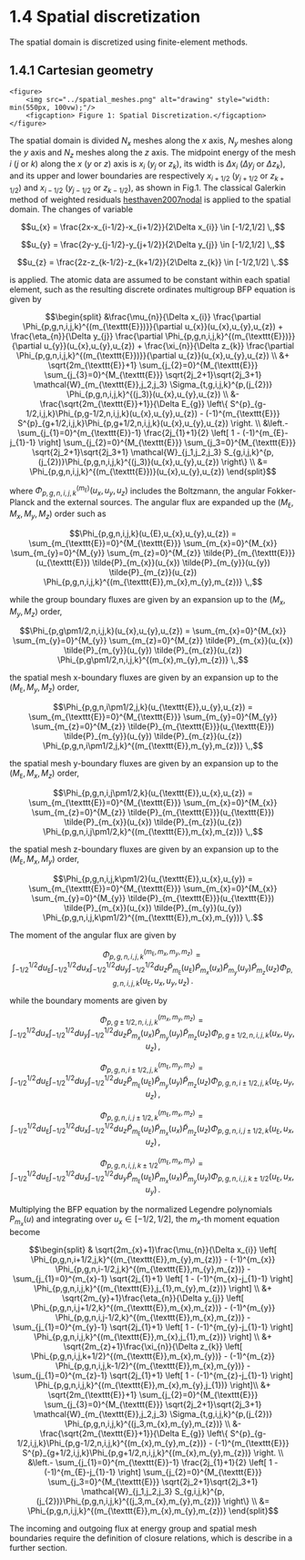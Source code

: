 # 1.4 Spatial discretization

The spatial domain is discretized using finite-element methods.

## 1.4.1 Cartesian geometry

```@raw html
<figure>
    <img src="../spatial_meshes.png" alt="drawing" style="width: min(550px, 100vw);"/>
    <figcaption> Figure 1: Spatial Discretization.</figcaption>
</figure>
```

The spatial domain is divided $N_{x}$ meshes along the $x$ axis, $N_{y}$ meshes along the $y$ axis and $N_{z}$ meshes along the $z$ axis. The midpoint energy of the mesh $i$ ($j$ or $k$) along the $x$ ($y$ or $z$) axis is $x_{i}$ ($y_{j}$ or $z_{k}$), its width is $\Delta x_{i}$ ($\Delta y_{j}$ or $\Delta z_{k}$), and its upper and lower boundaries are respectively $x_{i+1/2}$ ($y_{j+1/2}$ or $z_{k+1/2}$) and $x_{i-1/2}$ ($y_{j-1/2}$ or $z_{k-1/2}$), as shown in Fig.1. The classical Galerkin method of weighted residuals [hesthaven2007nodal](@cite) is applied to the spatial domain. The changes of variable

$$u_{x} = \frac{2x-x_{i-1/2}-x_{i+1/2}}{2\Delta x_{i}} \in [-1/2,1/2] \,,$$

$$u_{y} = \frac{2y-y_{j-1/2}-y_{j+1/2}}{2\Delta y_{j}} \in [-1/2,1/2] \,,$$

$$u_{z} = \frac{2z-z_{k-1/2}-z_{k+1/2}}{2\Delta z_{k}} \in [-1/2,1/2] \,.$$

is applied. The atomic data are assumed to be constant within each spatial element, such as the resulting discrete ordinates multigroup BFP equation is given by

$$\begin{split} &\frac{\mu_{n}}{\Delta x_{i}} \frac{\partial \Phi_{p,g,n,i,j,k}^{(m_{\texttt{E}})}}{\partial u_{x}}(u_{x},u_{y},u_{z}) + \frac{\eta_{n}}{\Delta y_{j}} \frac{\partial \Phi_{p,g,n,i,j,k}^{(m_{\texttt{E}})}}{\partial u_{y}}(u_{x},u_{y},u_{z}) + \frac{\xi_{n}}{\Delta z_{k}} \frac{\partial \Phi_{p,g,n,i,j,k}^{(m_{\texttt{E}})}}{\partial u_{z}}(u_{x},u_{y},u_{z}) \\ &+ \sqrt{2m_{\texttt{E}}+1} \sum_{j_{2}=0}^{M_{\texttt{E}}} \sum_{j_{3}=0}^{M_{\texttt{E}}} \sqrt{2j_2+1}\sqrt{2j_3+1} \mathcal{W}_{m_{\texttt{E}},j_2,j_3} \Sigma_{t,g,i,j,k}^{p,(j_{2})} \Phi_{p,g,n,i,j,k}^{(j_3)}(u_{x},u_{y},u_{z}) \\ &- \frac{\sqrt{2m_{\texttt{E}}+1}}{\Delta E_{g}} \left\{ S^{p}_{g-1/2,i,j,k}\Phi_{p,g-1/2,n,i,j,k}(u_{x},u_{y},u_{z}) - (-1)^{m_{\texttt{E}}} S^{p}_{g+1/2,i,j,k}\Phi_{p,g+1/2,n,i,j,k}(u_{x},u_{y},u_{z}) \right. \\ &\left.- \sum_{j_{1}=0}^{m_{\texttt{E}}-1} \frac{2j_{1}+1}{2} \left[ 1 - (-1)^{m_{E}-j_{1}-1} \right] \sum_{j_{2}=0}^{M_{\texttt{E}}} \sum_{j_3=0}^{M_{\texttt{E}}} \sqrt{2j_2+1}\sqrt{2j_3+1} \mathcal{W}_{j_1,j_2,j_3} S_{g,i,j,k}^{p,(j_{2})}\Phi_{p,g,n,i,j,k}^{(j_3)}(u_{x},u_{y},u_{z}) \right\} \\ &= \Phi_{p,g,n,i,j,k}^{(m_{\texttt{E}})}(u_{x},u_{y},u_{z}) \end{split}$$

where $\Phi_{p,g,n,i,j,k}^{(m_{\texttt{E}})}(u_{x},u_{y},u_{z})$ includes the Boltzmann, the angular Fokker-Planck and the external sources. The angular flux are expanded up the $(M_{\texttt{E}},M_{x},M_{y},M_{z})$ order such as

$$\Phi_{p,g,n,i,j,k}(u_{E},u_{x},u_{y},u_{z}) = \sum_{m_{\texttt{E}}=0}^{M_{\texttt{E}}} \sum_{m_{x}=0}^{M_{x}} \sum_{m_{y}=0}^{M_{y}} \sum_{m_{z}=0}^{M_{z}} \tilde{P}_{m_{\texttt{E}}}(u_{\texttt{E}}) \tilde{P}_{m_{x}}(u_{x}) \tilde{P}_{m_{y}}(u_{y}) \tilde{P}_{m_{z}}(u_{z}) \Phi_{p,g,n,i,j,k}^{(m_{\texttt{E}},m_{x},m_{y},m_{z})} \,,$$

while the group boundary fluxes are given by an expansion up to the $(M_{x},M_{y},M_{z})$ order,

$$\Phi_{p,g\pm1/2,n,i,j,k}(u_{x},u_{y},u_{z}) = \sum_{m_{x}=0}^{M_{x}} \sum_{m_{y}=0}^{M_{y}} \sum_{m_{z}=0}^{M_{z}} \tilde{P}_{m_{x}}(u_{x}) \tilde{P}_{m_{y}}(u_{y}) \tilde{P}_{m_{z}}(u_{z}) \Phi_{p,g\pm1/2,n,i,j,k}^{(m_{x},m_{y},m_{z})} \,,$$

the spatial mesh x-boundary fluxes are given by an expansion up to the $(M_{\texttt{E}},M_{y},M_{z})$ order,

$$\Phi_{p,g,n,i\pm1/2,j,k}(u_{\texttt{E}},u_{y},u_{z}) = \sum_{m_{\texttt{E}}=0}^{M_{\texttt{E}}} \sum_{m_{y}=0}^{M_{y}} \sum_{m_{z}=0}^{M_{z}} \tilde{P}_{m_{\texttt{E}}}(u_{\texttt{E}}) \tilde{P}_{m_{y}}(u_{y}) \tilde{P}_{m_{z}}(u_{z}) \Phi_{p,g,n,i\pm1/2,j,k}^{(m_{\texttt{E}},m_{y},m_{z})} \,,$$

the spatial mesh y-boundary fluxes are given by an expansion up to the $(M_{\texttt{E}},M_{x},M_{z})$ order,

$$\Phi_{p,g,n,i,j\pm1/2,k}(u_{\texttt{E}},u_{x},u_{z}) = \sum_{m_{\texttt{E}}=0}^{M_{\texttt{E}}} \sum_{m_{x}=0}^{M_{x}} \sum_{m_{z}=0}^{M_{z}} \tilde{P}_{m_{\texttt{E}}}(u_{\texttt{E}}) \tilde{P}_{m_{x}}(u_{x}) \tilde{P}_{m_{z}}(u_{z}) \Phi_{p,g,n,i,j\pm1/2,k}^{(m_{\texttt{E}},m_{x},m_{z})} \,,$$

the spatial mesh z-boundary fluxes are given by an expansion up to the $(M_{\texttt{E}},M_{x},M_{y})$ order,

$$\Phi_{p,g,n,i,j,k\pm1/2}(u_{\texttt{E}},u_{x},u_{y}) = \sum_{m_{\texttt{E}}=0}^{M_{\texttt{E}}} \sum_{m_{x}=0}^{M_{x}} \sum_{m_{y}=0}^{M_{y}} \tilde{P}_{m_{\texttt{E}}}(u_{\texttt{E}}) \tilde{P}_{m_{x}}(u_{x}) \tilde{P}_{m_{y}}(u_{y}) \Phi_{p,g,n,i,j,k\pm1/2}^{(m_{\texttt{E}},m_{x},m_{y})} \,.$$

The moment of the angular flux are given by

$$\Phi_{p,g,n,i,j,k}^{(m_{\texttt{E}},m_{x},m_{y},m_{z})} = \int_{-1/2}^{1/2}du_{\texttt{E}} \int_{-1/2}^{1/2}du_{x} \int_{-1/2}^{1/2}du_{y} \int_{-1/2}^{1/2}du_{z} \tilde{P}_{m_{\texttt{E}}}(u_{\texttt{E}}) \tilde{P}_{m_{x}}(u_{x}) \tilde{P}_{m_{y}}(u_{y}) \tilde{P}_{m_{z}}(u_{z}) \Phi_{p,g,n,i,j,k}(u_{\texttt{E}},u_{x},u_{y},u_{z}) \,.$$

while the boundary moments are given by

$$\Phi_{p,g\pm1/2,n,i,j,k}^{(m_{x},m_{y},m_{z})} = \int_{-1/2}^{1/2}du_{x} \int_{-1/2}^{1/2}du_{y} \int_{-1/2}^{1/2}du_{z} \tilde{P}_{m_{x}}(u_{x}) \tilde{P}_{m_{y}}(u_{y}) \tilde{P}_{m_{z}}(u_{z}) \Phi_{p,g\pm1/2,n,i,j,k}(u_{x},u_{y},u_{z}) \,,$$

$$\Phi_{p,g,n,i\pm1/2,j,k}^{(m_{\texttt{E}},m_{y},m_{z})} = \int_{-1/2}^{1/2}du_{\texttt{E}} \int_{-1/2}^{1/2}du_{y} \int_{-1/2}^{1/2}du_{z} \tilde{P}_{m_{\texttt{E}}}(u_{\texttt{E}}) \tilde{P}_{m_{y}}(u_{y}) \tilde{P}_{m_{z}}(u_{z}) \Phi_{p,g,n,i\pm1/2,j,k}(u_{\texttt{E}},u_{y},u_{z}) \,,$$

$$\Phi_{p,g,n,i,j\pm1/2,k}^{(m_{\texttt{E}},m_{x},m_{z})} = \int_{-1/2}^{1/2}du_{\texttt{E}} \int_{-1/2}^{1/2}du_{x} \int_{-1/2}^{1/2}du_{z} \tilde{P}_{m_{\texttt{E}}}(u_{\texttt{E}}) \tilde{P}_{m_{x}}(u_{x}) \tilde{P}_{m_{z}}(u_{z}) \Phi_{p,g,n,i,j\pm1/2,k}(u_{\texttt{E}},u_{x},u_{z}) \,,$$

$$\Phi_{p,g,n,i,j,k\pm1/2}^{(m_{\texttt{E}},m_{x},m_{y})} = \int_{-1/2}^{1/2}du_{\texttt{E}} \int_{-1/2}^{1/2}du_{x} \int_{-1/2}^{1/2}du_{y} \tilde{P}_{m_{\texttt{E}}}(u_{\texttt{E}}) \tilde{P}_{m_{x}}(u_{x}) \tilde{P}_{m_{y}}(u_{y}) \Phi_{p,g,n,i,j,k\pm1/2}(u_{\texttt{E}},u_{x},u_{y}) \,.$$

Multiplying the BFP equation by the normalized Legendre polynomials $P_{m_{x}}(u)$ and integrating over $u_{x} \in [-1/2,1/2]$, the $m_{x}$-th moment equation become

$$\begin{split} & \sqrt{2m_{x}+1}\frac{\mu_{n}}{\Delta x_{i}} \left[ \Phi_{p,g,n,i+1/2,j,k}^{(m_{\texttt{E}},m_{y},m_{z})} - (-1)^{m_{x}} \Phi_{p,g,n,i-1/2,j,k}^{(m_{\texttt{E}},m_{y},m_{z})} - \sum_{j_{1}=0}^{m_{x}-1} \sqrt{2j_{1}+1} \left[ 1 - (-1)^{m_{x}-j_{1}-1} \right] \Phi_{p,g,n,i,j,k}^{(m_{\texttt{E}},j_{1},m_{y},m_{z})} \right] \\ &+ \sqrt{2m_{y}+1}\frac{\eta_{n}}{\Delta y_{j}} \left[ \Phi_{p,g,n,i,j+1/2,k}^{(m_{\texttt{E}},m_{x},m_{z})} - (-1)^{m_{y}} \Phi_{p,g,n,i,j-1/2,k}^{(m_{\texttt{E}},m_{x},m_{z})} - \sum_{j_{1}=0}^{m_{y}-1} \sqrt{2j_{1}+1} \left[ 1 - (-1)^{m_{y}-j_{1}-1} \right] \Phi_{p,g,n,i,j,k}^{(m_{\texttt{E}},m_{x},j_{1},m_{z})} \right] \\ &+ \sqrt{2m_{z}+1}\frac{\xi_{n}}{\Delta z_{k}} \left[ \Phi_{p,g,n,i,j,k+1/2}^{(m_{\texttt{E}},m_{x},m_{y})} - (-1)^{m_{z}} \Phi_{p,g,n,i,j,k-1/2}^{(m_{\texttt{E}},m_{x},m_{y})} - \sum_{j_{1}=0}^{m_{z}-1} \sqrt{2j_{1}+1} \left[ 1 - (-1)^{m_{z}-j_{1}-1} \right] \Phi_{p,g,n,i,j,k}^{(m_{\texttt{E}},m_{x},m_{y},j_{1})} \right]\\ &+ \sqrt{2m_{\texttt{E}}+1} \sum_{j_{2}=0}^{M_{\texttt{E}}} \sum_{j_{3}=0}^{M_{\texttt{E}}} \sqrt{2j_2+1}\sqrt{2j_3+1} \mathcal{W}_{m_{\texttt{E}},j_2,j_3} \Sigma_{t,g,i,j,k}^{p,(j_{2})} \Phi_{p,g,n,i,j,k}^{(j_3,m_{x},m_{y},m_{z})} \\ &- \frac{\sqrt{2m_{\texttt{E}}+1}}{\Delta E_{g}} \left\{ S^{p}_{g-1/2,i,j,k}\Phi_{p,g-1/2,n,i,j,k}^{(m_{x},m_{y},m_{z})} - (-1)^{m_{\texttt{E}}} S^{p}_{g+1/2,i,j,k}\Phi_{p,g+1/2,n,i,j,k}^{(m_{x},m_{y},m_{z})} \right. \\ &\left.- \sum_{j_{1}=0}^{m_{\texttt{E}}-1} \frac{2j_{1}+1}{2} \left[ 1 - (-1)^{m_{E}-j_{1}-1} \right] \sum_{j_{2}=0}^{M_{\texttt{E}}} \sum_{j_3=0}^{M_{\texttt{E}}} \sqrt{2j_2+1}\sqrt{2j_3+1} \mathcal{W}_{j_1,j_2,j_3} S_{g,i,j,k}^{p,(j_{2})}\Phi_{p,g,n,i,j,k}^{(j_3,m_{x},m_{y},m_{z})} \right\} \\ &= \Phi_{p,g,n,i,j,k}^{(m_{\texttt{E}},m_{x},m_{y},m_{z})} \end{split}$$

The incoming and outgoing flux at energy group and spatial mesh boundaries require the definition of closure relations, which is describe in a further section.